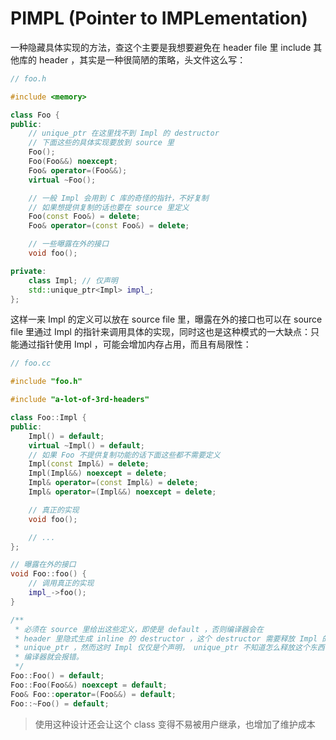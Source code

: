 # PIMPL (Pointer to IMPLementation)

一种隐藏具体实现的方法，查这个主要是我想要避免在 header file 里 include 其他库的 header ，其实是一种很简陋的策略，头文件这么写：

```c++
// foo.h

#include <memory>

class Foo {
public:
    // unique_ptr 在这里找不到 Impl 的 destructor
    // 下面这些的具体实现要放到 source 里
    Foo();
    Foo(Foo&&) noexcept;
    Foo& operator=(Foo&&);
    virtual ~Foo();

    // 一般 Impl 会用到 C 库的奇怪的指针，不好复制
    // 如果想提供复制的话也要在 source 里定义
    Foo(const Foo&) = delete;
    Foo& operator=(const Foo&) = delete;

    // 一些曝露在外的接口
    void foo();

private:
    class Impl; // 仅声明
    std::unique_ptr<Impl> impl_;
};
```

这样一来 Impl 的定义可以放在 source file 里，曝露在外的接口也可以在 source file 里通过 Impl 的指针来调用具体的实现，同时这也是这种模式的一大缺点：只能通过指针使用 Impl ，可能会增加内存占用，而且有局限性：

```c++
// foo.cc

#include "foo.h"

#include "a-lot-of-3rd-headers"

class Foo::Impl {
public:
    Impl() = default;
    virtual ~Impl() = default;
    // 如果 Foo 不提供复制功能的话下面这些都不需要定义
    Impl(const Impl&) = delete;
    Impl(Impl&&) noexcept = delete;
    Impl& operator=(const Impl&) = delete;
    Impl& operator=(Impl&&) noexcept = delete;

    // 真正的实现
    void foo();

    // ...
};

// 曝露在外的接口
void Foo::foo() {
    // 调用真正的实现
    impl_->foo();
}

/**
 * 必须在 source 里给出这些定义，即使是 default ，否则编译器会在
 * header 里隐式生成 inline 的 destructor ，这个 destructor 需要释放 Impl 的
 * unique_ptr ，然而这时 Impl 仅仅是个声明， unique_ptr 不知道怎么释放这个东西，
 * 编译器就会报错。
 */
Foo::Foo() = default;
Foo::Foo(Foo&&) noexcept = default;
Foo& Foo::operator=(Foo&&) = default;
Foo::~Foo() = default;
```

> 使用这种设计还会让这个 class 变得不易被用户继承，也增加了维护成本
